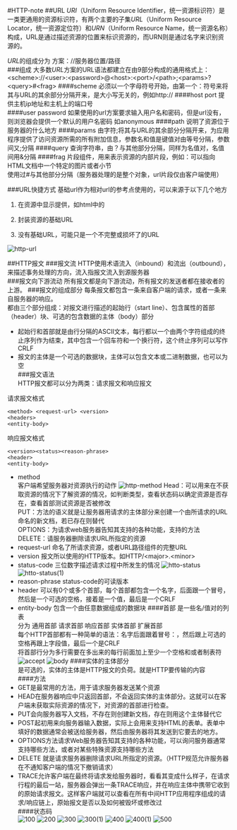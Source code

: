 #HTTP-note
##URL
*URI*（Uniform Resource Identifier，统一资源标识符）是一类更通用的资源标识符，有两个主要的子集*URL*（Uniform Resource Locator，统一资源定位符）和*URN*（Uniform Resource Name，统一资源名称）构成，URL是通过描述资源的位置来标识资源的，而URN则是通过名字来识别资源的。  

*URL*的组成分为 方案：//服务器位置/路径  
###组成
大多数*URL*方案的URL语法都建立在由9部分构成的通用格式上：  
\<scheme\>://\<user\>:\<password\>@\<host\>:\<port\>/\<path\>;\<params\>?\<query\>#\<frag\>
####scheme
必须以一个字母符号开始，由第一个：符号来将其与URL的其余部分分隔开来，是大小写无关的，例如http://
####host port
提供主机ip地址和主机上的端口号  
####user password
如果使用的url方案要求输入用户名和密码，但是url没有，则浏览器会提供一个默认的用户名密码 如anonymous
####path
说明了资源位于服务器的什么地方
####params
由字符;将其与URL的其余部分分隔开来，为应用程序提供了访问资源所需的所有附加信息，参数名和值是键值对由等号分隔，参数间又;分隔
####query
查询字符串，由？与其他部分分隔，同样为名值对，名值间用&分隔
####frag
片段组件，用来表示资源的内部片段，例如：可以指向HTML文档中一个特定的图片或者小节  
使用过#与其他部分分隔（服务器处理的是整个对象，url片段仅由客户端使用）  

###URL快捷方式
基础url作为相对url的参考点使用的，可以来源于以下几个地方  

1. 在资源中显示提供，如html中的<base>  

2. 封装资源的基础URL  

3. 没有基础URL，可能只是一个不完整或损坏了的URL  

![http-url](static/img/http-url.png)  

##HTTP报文
###报文流
HTTP使用术语流入（inbound）和流出（outbound），来描述事务处理的方向，流入指报文流入到源服务器  
###报文向下游流动
所有报文都是向下游流动，所有报文的发送者都在接收者的上游。
###报文的组成部分
每条报文都包含一条来自客户端的请求，或者一条来自服务器的响应。  
都由三个部分组成：对报文进行描述的起始行（start line）、包含属性的首部（header）块、可选的包含数据的主体（body）部分  
  
* 起始行和首部就是由行分隔的ASCII文本，每行都以一个由两个字符组成的终止序列作为结束，其中包含一个回车符和一个换行符，这个终止序列可以写作CRLF
* 报文的主体是一个可选的数据块，主体可以包含文本或二进制数据，也可以为空  
###报文语法  
HTTP报文都可以分为两类：请求报文和响应报文  
  
请求报文格式  

    <method> <request-url> <version>
	<headers>
	<entity-body>  
  
响应报文格式  

	<version><status><reason-phrase>
	<header>
	<entity-body>  

* method  
  客户端希望服务器对资源执行的动作
  ![http-method](static/img/http-method.png)
  Head：可以用来在不获取资源的情况下了解资源的情况，如判断类型，查看状态码以确定资源是否存在，查看首部测试资源是否被修改  
  PUT：方法的语义就是让服务器用请求的主体部分来创建一个由所请求的URL命名的新文档，若已存在则替代  
  OPTIONS：为请求web服务器告知其支持的各种功能，支持的方法  
  DELETE：请服务器删除请求URL所指定的资源
* request-url
  命名了所请求资源，或者URL路径组件的完整URL
* version
  报文所以使用的HTTP版本。如HTTP/\<major\>.\<minor\>
* status-code
  三位数字描述请求过程中所发生的情况
  ![htto-status](static/img/http-status.png)
  ![htto-status(1)](static/img/http-status(1).png)
* reason-phrase
  status-code的可读版本
* header 
  可以有0个或多个首部，每个首部都包含一个名字，后面跟一个冒号，然后是一个可选的空格，接着是一个值，最后是一个CRLF
* entity-body
  包含一个由任意数据组成的数据块
####首部
是一些名/值对的列表  
分为 通用首部 请求首部 响应首部 实体首部 扩展首部  
每个HTTP首部都有一种简单的语法：名字后面跟着冒号：，然后跟上可选的空格再跟上字段值，最后一个是CRLF  
将首部行分为多行需要在多出来的每行前面加上至少一个空格和或者制表符  
![accept](static/img/accept_header.png)
![body](static/img/body_header.png) 
####实体的主体部分  
是可选的，实体的主体是HTTP报文的负荷。就是HTTP要传输的内容  
####方法  
* GET是最常用的方法，用于请求服务器发送某个资源  
* HEAD在服务器响应中只返回首部，不会返回实体的主体部分。这就可以在客户端未获取实际资源的情况下，对资源的首部进行检查。
* PUT会向服务器写入文档，不存在则创建新文档，存在则用这个主体替代它  
* POST起初用来向服务器输入数据，实际上会用来支持HTML的表单。表单中填好的数据通常会被送给服务器，然后由服务器将其发送到它要去的地方。
* OPTIONS方法请求Web服务器告知其支持的各种功能，可以询问服务器通常支持哪些方法，或者对某些特殊资源支持哪些方法
* DELETE 就是请求服务器删除请求URL所指定的资源。（HTTP规范允许服务器在不通知客户端的情况下撤销请求）
* TRACE允许客户端在最终将请求发给服务器时，看看其变成什么样子，在请求行程的最后一站，服务器会弹出一条TRACE响应，并在响应主体中携带它收到的原始请求报文。这样客户端就可以查看在所有中间HTTP应用程序组成的请求/响应链上，原始报文是否以及如何被毁坏或修改过  
####状态码  
![100](static/img/100.png)
![200](static/img/200.png)
![300](static/img/300.png)
![300(1)](static/img/300(1).png)
![400](static/img/400.png)
![400(1)](static/img/400(1).png)
![500](static/img/500.png)


